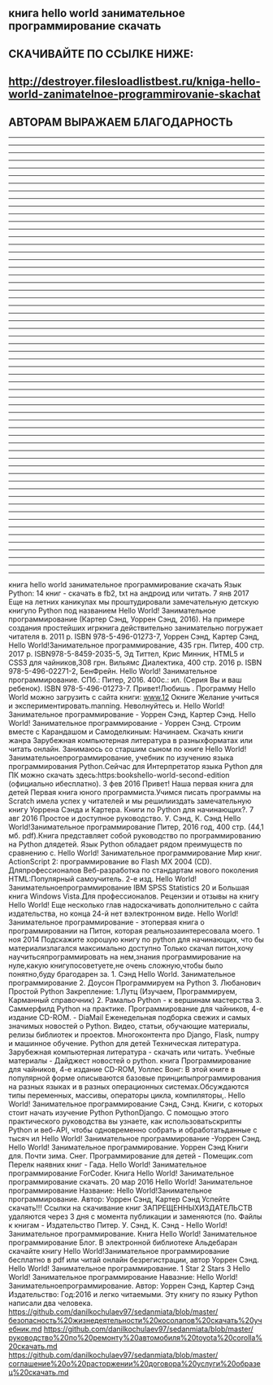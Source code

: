 книга hello world занимательное программирование скачать
--------------------------------------------------
СКАЧИВАЙТЕ ПО ССЫЛКЕ НИЖЕ:
--------------------------------------------------
http://destroyer.filesloadlistbest.ru/kniga-hello-world-zanimatelnoe-programmirovanie-skachat
--------------------------------------------------
АВТОРАМ ВЫРАЖАЕМ БЛАГОДАРНОСТЬ
--------------------------------------------------
--------------------------------------------------
--------------------------------------------------
--------------------------------------------------
--------------------------------------------------
--------------------------------------------------
--------------------------------------------------
--------------------------------------------------
--------------------------------------------------
--------------------------------------------------
--------------------------------------------------
--------------------------------------------------
--------------------------------------------------
--------------------------------------------------
--------------------------------------------------
--------------------------------------------------
--------------------------------------------------
--------------------------------------------------
--------------------------------------------------
--------------------------------------------------
--------------------------------------------------
--------------------------------------------------
--------------------------------------------------
--------------------------------------------------
--------------------------------------------------
--------------------------------------------------
--------------------------------------------------
--------------------------------------------------
--------------------------------------------------
--------------------------------------------------
--------------------------------------------------
--------------------------------------------------
--------------------------------------------------
--------------------------------------------------
--------------------------------------------------
--------------------------------------------------
--------------------------------------------------
--------------------------------------------------
--------------------------------------------------
--------------------------------------------------
--------------------------------------------------
--------------------------------------------------
--------------------------------------------------
--------------------------------------------------
--------------------------------------------------
--------------------------------------------------
--------------------------------------------------
--------------------------------------------------
--------------------------------------------------
--------------------------------------------------
--------------------------------------------------
--------------------------------------------------
--------------------------------------------------
--------------------------------------------------
--------------------------------------------------
--------------------------------------------------
--------------------------------------------------
--------------------------------------------------
--------------------------------------------------
книга hello world занимательное программирование скачать Язык Python: 14 книг - скачать в fb2, txt на андроид или читать. 7 янв 2017  Еще на летних каникулах мы проштудировали замечательную детскую книгупо Python под названием Hello World! Занимательное программирование (Картер Сэнд, Уоррен Сэнд, 2016). На примере создания простейших игркнига действительно занимательно погружает читателя в. 2011 р. ISBN 978-5-496-01273-7, Уоррен Сэнд, Картер Сэнд, Hello World!Занимательное программирование, 435 грн. Питер, 400 стр. 2017 р. ISBN978-5-8459-2035-5, Эд Титтел, Крис Минник, HTML5 и CSS3 для чайников,308 грн. Вильямс  Диалектика, 400 стр. 2016 р. ISBN 978-5-496-02271-2, БенФрейн. Hello World! Занимательное программирование.  СПб.: Питер, 2016.  400с.: ил.  (Серия Вы и ваш ребенок). ISBN 978-5-496-01273-7. Привет!Любишь . Программу Hello World можно загрузить с сайта книги: www.12 Окниге   Желание учиться и экспериментировать.manning.  Неволнуйтесь и. Hello World! Занимательное программирование - Уоррен Сэнд, Картер Сэнд. Hello World! Занимательное программирование - Уоррен Сэнд. Строим вместе с Карандашом и Самоделкиным: Начинаем. Скачать книги жанра Зарубежная компьютерная литература в разныхформатах или читать онлайн. Занимаюсь со старшим сыном по книге Hello World! Занимательноепрограммирование, учебник по изучению языка программирования Python.Сейчас для  Интерпретатор языка Python для ПК можно скачать здесь:https:bookshello-world-second-edition (официально ибесплатно).
3 фев 2016  Привет! Наша первая книга для детей Первая книга юного программиста.Учимся писать программы на Scratch имела успех у читателей и мы решилииздать замечательную книгу Уоррена Сэнда и Картера. Книги по Python для начинающих?. 7 авг 2016  Простое и доступное руководство. У. Сэнд, К. Сэнд Hello World!Занимательное программирование Питер, 2016 год, 400 стр. (44,1 мб. pdf).Книга представляет собой руководство по программированию на Python длядетей. Язык Python обладает рядом преимуществ по сравнению с. Hello World! Занимательное программирование  Мир книг. ActionScript 2: программирование во Flash MX 2004 (CD). Дляпрофессионалов  Веб-разработка по стандартам нового поколения  HTML:Популярный самоучитель. 2-е изд. Hello World! Занимательноепрограммирование  IBM SPSS Statistics 20 и  Большая книга Windows Vista.Для профессионалов. Рецензии и отзывы на книгу Hello World!  Еще несколько глав надоскачивать дополнительно с сайта издательства, но конца 24-й нет вэлектронном виде.  Hello World! Занимательное программирование - этопервая книга о программировании на Питон, которая реальнозаинтересовала моего. 1 ноя 2014  Подскажите хорошую книгу по python для начинающих, что бы материализлагался максимально доступно  Только скачал питон,хочу научитьсяпрограммировать на нем,знания программирование на нуле,какую книгупосоветуете,не очень сложную,чтобы было понятно,буду брагодарен за. 1. Сэнд Hello World. Занимательное программирование 2. Доусон Программируем на Python 3. Любанович Простой Python Закрепление: 1.Лутц (Изучаем, Программируем, Карманный справочник) 2. Рамальо Python - к вершинам мастерства 3. Саммерфилд Python на практике. Программирование для чайников, 4-е издание  CD-ROM. - DiaMail
Еженедельная подборка свежих и самых значимых новостей o Python. Видео, статьи, обучающие материалы, релизы библиотек и проектов. Многоконтента про Django, Flask, numpy и машинное обучение. Python для детей Техническая литература. Зарубежная компьютерная литература - скачать или читать. Учебные материалы - Дайджест новостей о python. книга Программирование для чайников, 4-е издание  CD-ROM, Уоллес Вонг: В этой книге в популярной форме описываются базовые принципыпрограммирования на разных языках и в разных операционных системах.Обсуждаются типы переменных, массивы, операторы цикла, компиляторы,. Hello World! Занимательное программирование Сэнд, Сэнд. Книги, с которых стоит начать изучение Python  PythonDjango. С помощью этого практического руководства вы узнаете, как использоватьскрипты Python и веб-API, чтобы одновременно собрать и обработатьданные с тысяч ил Hello World! Занимательное программирование -Уоррен Сэнд. Hello World! Занимательное программирование. Уоррен Сэнд Книги для. Почти зима. Снег. Программирование для детей - Помещик.com
Перелк наявних книг - Гада. Hello World! Занимательное программирование  ForCoder. Книга Hello World! Занимательное программирование  скачать. 20 мар 2016  Hello World! Занимательное программирование Название: Hello World!Занимательное программирование. Автор: Уоррен Сэнд, Картер Сэнд Успейте скачать!!! Ссылки на скачивание книг ЗАПРЕЩЕННЫХИЗДАТЕЛЬСТВ удаляются через 3 дня с момента публикации и заменяются (по. Файлы к книгам - Издательство Питер. У. Сэнд, К. Сэнд - Hello World! Занимательное программирование. Книга Hello World! Занимательное программирование  Блог. В электронной библиотеке Альдебаран скачайте книгу Hello World!Занимательное программирование бесплатно в pdf или читай онлайн безрегистрации, автор Уоррен Сэнд. Hello World! Занимательное программирование. 1 Star 2 Stars 3  Hello World! Занимательное программирование Навазние: Hello World! Занимательноепрограммирование. Автор: Уоррен Сэнд, Картер Сэнд Издательство: Год:2016  и легко читаемыми. Эту книгу по языку Python написали два человека.
https://github.com/danilkochulaev97/sedanmiata/blob/master/безопасность%20жизнедеятельности%20косолапов%20скачать%20учебник.md
https://github.com/danilkochulaev97/sedanmiata/blob/master/руководство%20по%20ремонту%20автомобиля%20toyota%20corolla%20скачать.md
https://github.com/danilkochulaev97/sedanmiata/blob/master/соглашение%20о%20расторжении%20договора%20услуги%20образец%20скачать.md